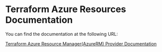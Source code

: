 # Terraform Azure Resources Documentation

You can find the documentation at the following URL:

[Terraform Azure Resource Manager(AzureRM) Provider Documentation](https://registry.terraform.io/providers/hashicorp/azurerm/latest/docs/resources)
